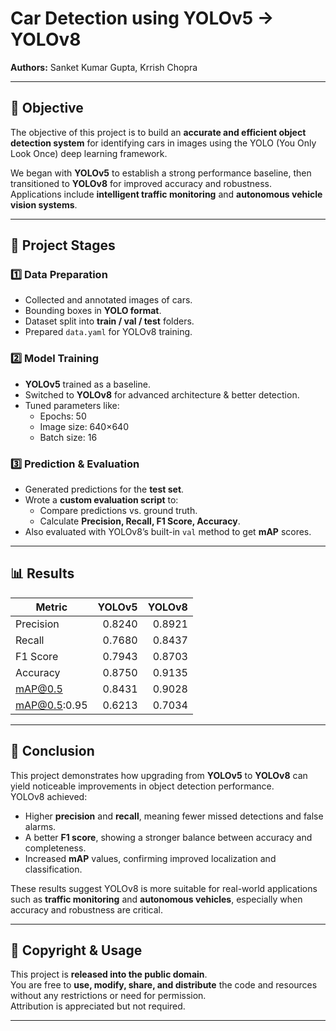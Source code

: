 # Car Detection using YOLOv5 → YOLOv8 

**Authors:** Sanket Kumar Gupta, Krrish Chopra  

---

## 📌 Objective
The objective of this project is to build an **accurate and efficient object detection system** for identifying cars in images using the YOLO (You Only Look Once) deep learning framework.

We began with **YOLOv5** to establish a strong performance baseline, then transitioned to **YOLOv8** for improved accuracy and robustness.  
Applications include **intelligent traffic monitoring** and **autonomous vehicle vision systems**.

---

## 📂 Project Stages

### 1️⃣ Data Preparation
- Collected and annotated images of cars.
- Bounding boxes in **YOLO format**.
- Dataset split into **train / val / test** folders.
- Prepared `data.yaml` for YOLOv8 training.

### 2️⃣ Model Training
- **YOLOv5** trained as a baseline.
- Switched to **YOLOv8** for advanced architecture & better detection.
- Tuned parameters like:
  - Epochs: 50
  - Image size: 640×640
  - Batch size: 16

### 3️⃣ Prediction & Evaluation
- Generated predictions for the **test set**.
- Wrote a **custom evaluation script** to:
  - Compare predictions vs. ground truth.
  - Calculate **Precision, Recall, F1 Score, Accuracy**.
- Also evaluated with YOLOv8’s built-in `val` method to get **mAP** scores.

---

## 📊 Results

| Metric       | YOLOv5 | YOLOv8 |
|--------------|--------:|--------:|
| Precision    | 0.8240 | 0.8921 |
| Recall       | 0.7680 | 0.8437 |
| F1 Score     | 0.7943 | 0.8703 |
| Accuracy     | 0.8750 | 0.9135 |
| mAP@0.5      | 0.8431 | 0.9028 |
| mAP@0.5:0.95 | 0.6213 | 0.7034 |

---

## 📝 Conclusion
This project demonstrates how upgrading from **YOLOv5** to **YOLOv8** can yield noticeable improvements in object detection performance.  
YOLOv8 achieved:
- Higher **precision** and **recall**, meaning fewer missed detections and false alarms.
- A better **F1 score**, showing a stronger balance between accuracy and completeness.
- Increased **mAP** values, confirming improved localization and classification.

These results suggest YOLOv8 is more suitable for real-world applications such as **traffic monitoring** and **autonomous vehicles**, especially when accuracy and robustness are critical.

---

## 📜 Copyright & Usage
This project is **released into the public domain**.  
You are free to **use, modify, share, and distribute** the code and resources without any restrictions or need for permission.  
Attribution is appreciated but not required.

---







